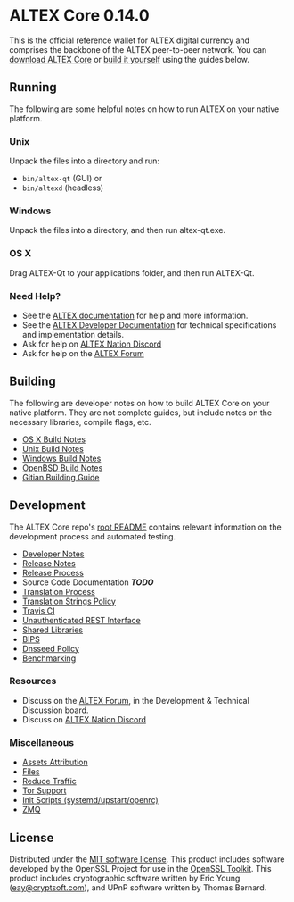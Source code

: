 ALTEX Core 0.14.0
=====================

This is the official reference wallet for ALTEX digital currency and comprises the backbone of the ALTEX peer-to-peer network. You can [download ALTEX Core](https://www.altex.org/downloads/) or [build it yourself](#building) using the guides below.

Running
---------------------
The following are some helpful notes on how to run ALTEX on your native platform.

### Unix

Unpack the files into a directory and run:

- `bin/altex-qt` (GUI) or
- `bin/altexd` (headless)

### Windows

Unpack the files into a directory, and then run altex-qt.exe.

### OS X

Drag ALTEX-Qt to your applications folder, and then run ALTEX-Qt.

### Need Help?

* See the [ALTEX documentation](https://docs.altex.org)
for help and more information.
* See the [ALTEX Developer Documentation](https://altex-docs.github.io/) 
for technical specifications and implementation details.
* Ask for help on [ALTEX Nation Discord](http://altexchat.org)
* Ask for help on the [ALTEX Forum](https://altex.org/forum)

Building
---------------------
The following are developer notes on how to build ALTEX Core on your native platform. They are not complete guides, but include notes on the necessary libraries, compile flags, etc.

- [OS X Build Notes](build-osx.md)
- [Unix Build Notes](build-unix.md)
- [Windows Build Notes](build-windows.md)
- [OpenBSD Build Notes](build-openbsd.md)
- [Gitian Building Guide](gitian-building.md)

Development
---------------------
The ALTEX Core repo's [root README](/README.md) contains relevant information on the development process and automated testing.

- [Developer Notes](developer-notes.md)
- [Release Notes](release-notes.md)
- [Release Process](release-process.md)
- Source Code Documentation ***TODO***
- [Translation Process](translation_process.md)
- [Translation Strings Policy](translation_strings_policy.md)
- [Travis CI](travis-ci.md)
- [Unauthenticated REST Interface](REST-interface.md)
- [Shared Libraries](shared-libraries.md)
- [BIPS](bips.md)
- [Dnsseed Policy](dnsseed-policy.md)
- [Benchmarking](benchmarking.md)

### Resources
* Discuss on the [ALTEX Forum](https://altex.org/forum), in the Development & Technical Discussion board.
* Discuss on [ALTEX Nation Discord](http://altexchat.org)

### Miscellaneous
- [Assets Attribution](assets-attribution.md)
- [Files](files.md)
- [Reduce Traffic](reduce-traffic.md)
- [Tor Support](tor.md)
- [Init Scripts (systemd/upstart/openrc)](init.md)
- [ZMQ](zmq.md)

License
---------------------
Distributed under the [MIT software license](/COPYING).
This product includes software developed by the OpenSSL Project for use in the [OpenSSL Toolkit](https://www.openssl.org/). This product includes
cryptographic software written by Eric Young ([eay@cryptsoft.com](mailto:eay@cryptsoft.com)), and UPnP software written by Thomas Bernard.
